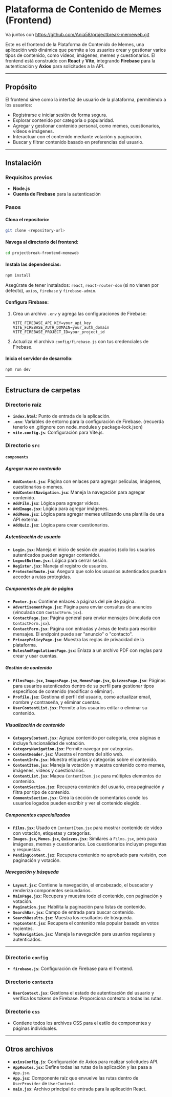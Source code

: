# Plataforma de Contenido de Memes (Frontend)

Va juntos con https://github.com/Ania58/projectbreak-memeweb.git

Este es el frontend de la Plataforma de Contenido de Memes, una aplicación web dinámica que permite a los usuarios crear y gestionar varios tipos de contenido, como vídeos, imágenes, memes y cuestionarios. El frontend está construido con **React** y **Vite**, integrando **Firebase** para la autenticación y **Axios** para solicitudes a la API.

---

## Propósito

El frontend sirve como la interfaz de usuario de la plataforma, permitiendo a los usuarios:

- Registrarse e iniciar sesión de forma segura.
- Explorar contenido por categoría o popularidad.
- Agregar y gestionar contenido personal, como memes, cuestionarios, vídeos e imágenes.
- Interactuar con el contenido mediante votación y paginación.
- Buscar y filtrar contenido basado en preferencias del usuario.

---

## Instalación

### Requisitos previos

- **Node.js**
- **Cuenta de Firebase** para la autenticación

### Pasos

#### Clona el repositorio:

```bash
git clone <repository-url>
```

#### Navega al directorio del frontend:

```bash
cd projectbreak-frontend-memeweb
```

#### Instala las dependencias:

```bash
npm install
```

Asegúrate de tener instalados: `react`, `react-router-dom` (si no vienen por defecto), `axios`, `firebase` y `firebase-admin`. 

#### Configura Firebase:

1. Crea un archivo `.env` y agrega las configuraciones de Firebase:

   ```env
   VITE_FIREBASE_API_KEY=your_api_key
   VITE_FIREBASE_AUTH_DOMAIN=your_auth_domain
   VITE_FIREBASE_PROJECT_ID=your_project_id
   ```

2. Actualiza el archivo `config/firebase.js` con tus credenciales de Firebase.

#### Inicia el servidor de desarrollo:

```bash
npm run dev
```

---

## Estructura de carpetas

### Directorio raíz

- **`index.html`**: Punto de entrada de la aplicación.
- **`.env`**: Variables de entorno para la configuración de Firebase. (recuerda tenerlo en .gitignore con node_modules y package-lock.json)
- **`vite.config.js`**: Configuración para Vite.js.

### Directorio `src`

#### **`components`**

##### **Agregar nuevo contenido**
- **`AddContent.jsx`**: Página con enlaces para agregar películas, imágenes, cuestionarios o memes.
- **`AddContentNavigation.jsx`**: Maneja la navegación para agregar contenido.
- **`AddFilm.jsx`**: Lógica para agregar vídeos.
- **`AddImage.jsx`**: Lógica para agregar imágenes.
- **`AddMeme.jsx`**: Lógica para agregar memes utilizando una plantilla de una API externa.
- **`AddQuiz.jsx`**: Lógica para crear cuestionarios.

##### **Autenticación de usuario**
- **`Login.jsx`**: Maneja el inicio de sesión de usuarios (solo los usuarios autenticados pueden agregar contenido).
- **`LogoutButton.jsx`**: Lógica para cerrar sesión.
- **`Register.jsx`**: Maneja el registro de usuarios.
- **`ProtectedRoute.jsx`**: Asegura que solo los usuarios autenticados puedan acceder a rutas protegidas.

##### **Componentes de pie de página**
- **`Footer.jsx`**: Contiene enlaces a páginas del pie de página.
- **`AdvertisementPage.jsx`**: Página para enviar consultas de anuncios (vinculada con `ContactForm.jsx`).
- **`ContactPage.jsx`**: Página general para enviar mensajes (vinculada con `ContactForm.jsx`).
- **`ContactForm.jsx`**: Página con entradas y áreas de texto para escribir mensajes. El endpoint puede ser "anuncio" o "contacto".
- **`PrivacyPolicyPage.jsx`**: Muestra las reglas de privacidad de la plataforma.
- **`RulesAndRegulationsPage.jsx`**: Enlaza a un archivo PDF con reglas para crear y usar cuentas.

##### **Gestión de contenido**
- **`FilmsPage.jsx`, `ImagesPage.jsx`, `MemesPage.jsx`, `QuizzesPage.jsx`**: Páginas para usuarios autenticados dentro de su perfil para gestionar tipos específicos de contenido (modificar o eliminar).
- **`Profile.jsx`**: Gestiona el perfil del usuario, como actualizar email, nombre y contraseña, y eliminar cuentas.
- **`UserContentList.jsx`**: Permite a los usuarios editar o eliminar su contenido.

##### **Visualización de contenido**
- **`CategoryContent.jsx`**: Agrupa contenido por categoría, crea páginas e incluye funcionalidad de votación.
- **`CategoryNavigation.jsx`**: Permite navegar por categorías.
- **`ContentHeader.jsx`**: Muestra el nombre del sitio web.
- **`ContentInfo.jsx`**: Muestra etiquetas y categorías sobre el contenido.
- **`ContentItem.jsx`**: Maneja la votación y muestra contenido como memes, imágenes, vídeos y cuestionarios.
- **`ContentList.jsx`**: Mapea `ContentItem.jsx` para múltiples elementos de contenido.
- **`ContentSection.jsx`**: Recupera contenido del usuario, crea paginación y filtra por tipo de contenido.
- **`CommentsSection.jsx`**: Crea la sección de comentarios conde los usuarios logados pueden escribir y ver el contenido elegido.

##### **Componentes especializados**
- **`Films.jsx`**: Usado en `ContentItem.jsx` para mostrar contenido de video con votación, etiquetas y categorías.
- **`Images.jsx`, `Memes.jsx`, `Quizzes.jsx`**: Similares a `Films.jsx`, pero para imágenes, memes y cuestionarios. Los cuestionarios incluyen preguntas y respuestas.
- **`PendingContent.jsx`**: Recupera contenido no aprobado para revisión, con paginación y votación.

##### **Navegación y búsqueda**
- **`Layout.jsx`**: Contiene la navegación, el encabezado, el buscador y renderiza componentes secundarios.
- **`MainPage.jsx`**: Recupera y muestra todo el contenido, con paginación y votación.
- **`Pagination.jsx`**: Habilita la paginación para listas de contenido.
- **`SearchBar.jsx`**: Campo de entrada para buscar contenido.
- **`SearchResults.jsx`**: Muestra los resultados de búsqueda.
- **`TopContent.jsx`**: Recupera el contenido más popular basado en votos recientes.
- **`TopNavigation.jsx`**: Maneja la navegación para usuarios regulares y autenticados.

---

### Directorio `config`
- **`firebase.js`**: Configuración de Firebase para el frontend.

### Directorio `contexts`
- **`UserContext.jsx`**: Gestiona el estado de autenticación del usuario y verifica los tokens de Firebase. Proporciona contexto a todas las rutas.

### Directorio `css`
- Contiene todos los archivos CSS para el estilo de componentes y páginas individuales.

---

## Otros archivos

- **`axiosConfig.js`**: Configuración de Axios para realizar solicitudes API.
- **`AppRoutes.jsx`**: Define todas las rutas de la aplicación y las pasa a `App.jsx`.
- **`App.jsx`**: Componente raíz que envuelve las rutas dentro de `UserProvider` de `UserContext`.
- **`main.jsx`**: Archivo principal de entrada para la aplicación React.
